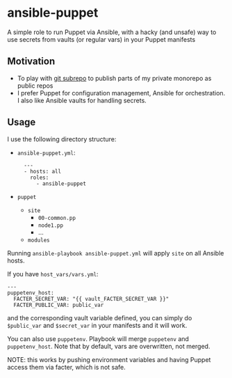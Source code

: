 # ansible-puppet

A simple role to run Puppet via Ansible, with a hacky (and unsafe) way to use secrets from vaults (or regular vars) in your Puppet manifests

## Motivation
 
* To play with [git subrepo](https://github.com/ingydotnet/git-subrepo) to publish parts of my private monorepo as public repos
* I prefer Puppet for configuration management, Ansible for orchestration. I also like Ansible vaults for handling secrets.

## Usage
 
I use the following directory structure:
 
* `ansible-puppet.yml`:

        ---
        - hosts: all
          roles:
            - ansible-puppet
* `puppet`
  * `site`
     * `00-common.pp`
     * `node1.pp`
     * ...
  * `modules`

Running `ansible-playbook ansible-puppet.yml` will apply `site` on all Ansible hosts.

If you have `host_vars/vars.yml`:

    ---
    puppetenv_host:
      FACTER_SECRET_VAR: "{{ vault_FACTER_SECRET_VAR }}"
      FACTER_PUBLIC_VAR: public_var

and the corresponding vault variable defined, you can simply do `$public_var` and `$secret_var` in your manifests and it will work.

You can also use `puppetenv`. Playbook will merge `puppetenv` and `puppetenv_host`. Note that by default, vars are overwritten, not merged.

NOTE: this works by pushing environment variables and having Puppet access them via facter, which is not safe.
